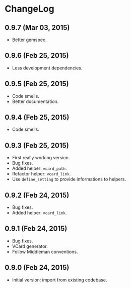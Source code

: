 # ChangeLog

## 0.9.7 (Mar 03, 2015)

* Better gemspec.

## 0.9.6 (Feb 25, 2015)

* Less development dependencies.

## 0.9.5 (Feb 25, 2015)

* Code smells.
* Better documentation.

## 0.9.4 (Feb 25, 2015)

* Code smells.

## 0.9.3 (Feb 25, 2015)

* First really working version.
* Bug fixes.
* Added helper: `vcard_path`.
* Refactor helper: `vcard_link`.
* Use `define_setting` to provide informations to helpers.

## 0.9.2 (Feb 24, 2015)

* Bug fixes.
* Added helper: `vcard_link`.

## 0.9.1 (Feb 24, 2015)

* Bug fixes.
* VCard generator.
* Follow Middleman conventions.

## 0.9.0 (Feb 24, 2015)

* Initial version: import from existing codebase.
